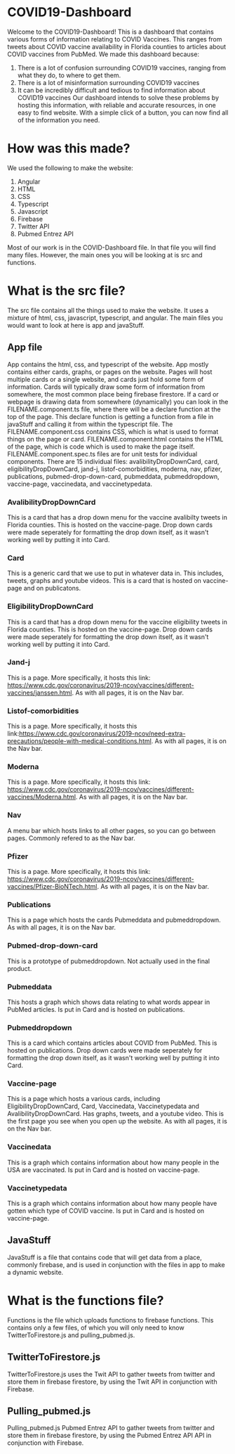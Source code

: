 # COVID19-Dashboard

Welcome to the COVID19-Dashboard! This is a dashboard that contains various forms of information relating to COVID Vaccines. This ranges from tweets about COVID vaccine availability in Florida counties to articles about COVID vaccines from PubMed. We made this dashboard because:
1. There is a lot of confusion surrounding COVID19 vaccines, ranging from what they do, to where to get them.
2. There is a lot of misinformation surrounding COVID19 vaccines
4. It can be incredibly difficult and tedious to find information about COVID19 vaccines
Our dashboard intends to solve these problems by hosting this information, with reliable and accurate resources, in one easy to find website. With a simple click of a button, you can now find all of the information you need.

# How was this made?
We used the following to make the website:
1. Angular
2. HTML
3. CSS
4. Typescript
5. Javascript
6. Firebase
7. Twitter API
8. Pubmed Entrez API

Most of our work is in the COVID-Dashboard file. In that file you will find many files. However, the main ones you will be looking at is src and functions.

# What is the src file?
The src file contains all the things used to make the website. It uses a mixture of html, css, javascript, typescript, and angular. The main files you would want to look at here is app and javaStuff.

## App file
App contains the html, css, and typescript of the website. App mostly contains either cards, graphs, or pages on the website. Pages will host multiple cards or a single website, and cards just hold some form of information. Cards will typically draw some form of information from somewhere, the most common place being firebase firestore. If a card or webpage is drawing data from somewhere (dynamically) you can look in the FILENAME.component.ts file, where there will be a declare function at the top of the page. This declare function is getting a function from a file in javaStuff and calling it from within the typescript file. The FILENAME.component.css contains CSS, which is what is used to format things on the page or card. FILENAME.component.html contains the HTML of the page, which is code which is used to make the page itself. FILENAME.component.spec.ts files are for unit tests for individual components. There are 15 individual files: avalibilityDropDownCard, card, eligibilityDropDownCard, jand-j, listof-comorbidities, moderna, nav, pfizer, publications, pubmed-drop-down-card, pubmeddata, pubmeddropdown, vaccine-page, vaccinedata, and vaccinetypedata.

### AvalibilityDropDownCard 
This is a card that has a drop down menu for the vaccine avalibilty tweets in Florida counties. This is hosted on the vaccine-page. Drop down cards were made seperately for formatting the drop down itself, as it wasn't working well by putting it into Card.
### Card
This is a generic card that we use to put in whatever data in. This includes, tweets, graphs and youtube videos. This is a card that is hosted on vaccine-page and on publicatons.
### EligibilityDropDownCard
This is a card that has a drop down menu for the vaccine eligibility tweets in Florida counties. This is hosted on the vaccine-page. Drop down cards were made seperately for formatting the drop down itself, as it wasn't working well by putting it into Card.
### Jand-j
This is a page. More specifically, it hosts this link: https://www.cdc.gov/coronavirus/2019-ncov/vaccines/different-vaccines/janssen.html. As with all pages, it is on the Nav bar.
### Listof-comorbidities
This is a page. More specifically, it hosts this link:https://www.cdc.gov/coronavirus/2019-ncov/need-extra-precautions/people-with-medical-conditions.html. As with all pages, it is on the Nav bar.
### Moderna
This is a page. More specifically, it hosts this link: https://www.cdc.gov/coronavirus/2019-ncov/vaccines/different-vaccines/Moderna.html. As with all pages, it is on the Nav bar.
### Nav
A menu bar which hosts links to all other pages, so you can go between pages. Commonly refered to as the Nav bar.
### Pfizer
This is a page. More specifically, it hosts this link: https://www.cdc.gov/coronavirus/2019-ncov/vaccines/different-vaccines/Pfizer-BioNTech.html. As with all pages, it is on the Nav bar.
### Publications
This is a page which hosts the cards Pubmeddata and pubmeddropdown. As with all pages, it is on the Nav bar.
### Pubmed-drop-down-card
This is a prototype of pubmeddropdown. Not actually used in the final product.
### Pubmeddata
This hosts a graph which shows data relating to what words appear in PubMed articles. Is put in Card and is hosted on publications.
### Pubmeddropdown 
This is a card which contains articles about COVID from PubMed. This is hosted on publications. Drop down cards were made seperately for formatting the drop down itself, as it wasn't working well by putting it into Card.
### Vaccine-page
This is a page which hosts a various cards, including EligibilityDropDownCard, Card, Vaccinedata, Vaccinetypedata and AvalibilityDropDownCard. Has graphs, tweets, and a youtube video. This is the first page you see when you open up the website. As with all pages, it is on the Nav bar.
### Vaccinedata
This is a graph which contains information about how many people in the USA are vaccinated. Is put in Card and is hosted on vaccine-page.
### Vaccinetypedata
This is a graph which contains information about how many people have gotten which type of COVID vaccine. Is put in Card and is hosted on vaccine-page.


## JavaStuff
JavaStuff is a file that contains code that will get data from a place, commonly firebase, and is used in conjunction with the files in app to make a dynamic website. 

# What is the functions file?
Functions is the file which uploads functions to firebase functions. This contains only a few files, of which you will only need to know TwitterToFirestore.js and pulling_pubmed.js.
## TwitterToFirestore.js
TwitterToFirestore.js uses the Twit API to gather tweets from twitter and store them in firebase firestore, by using the Twit API in conjunction with Firebase.
## Pulling_pubmed.js
Pulling_pubmed.js Pubmed Entrez API to gather tweets from twitter and store them in firebase firestore, by using the Pubmed Entrez API API in conjunction with Firebase.


